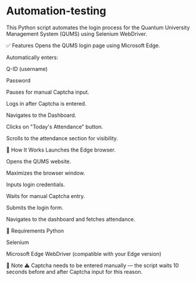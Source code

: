 # Automation-testing
This Python script automates the login process for the Quantum University Management System (QUMS) using Selenium WebDriver.

✅ Features
Opens the QUMS login page using Microsoft Edge.

Automatically enters:

Q-ID (username)

Password

Pauses for manual Captcha input.

Logs in after Captcha is entered.

Navigates to the Dashboard.

Clicks on "Today's Attendance" button.

Scrolls to the attendance section for visibility.

🚀 How It Works
Launches the Edge browser.

Opens the QUMS website.

Maximizes the browser window.

Inputs login credentials.

Waits for manual Captcha entry.

Submits the login form.

Navigates to the dashboard and fetches attendance.

🔧 Requirements
Python

Selenium

Microsoft Edge WebDriver (compatible with your Edge version)

📌 Note
⚠️ Captcha needs to be entered manually — the script waits 10 seconds before and after Captcha input for this reason.
